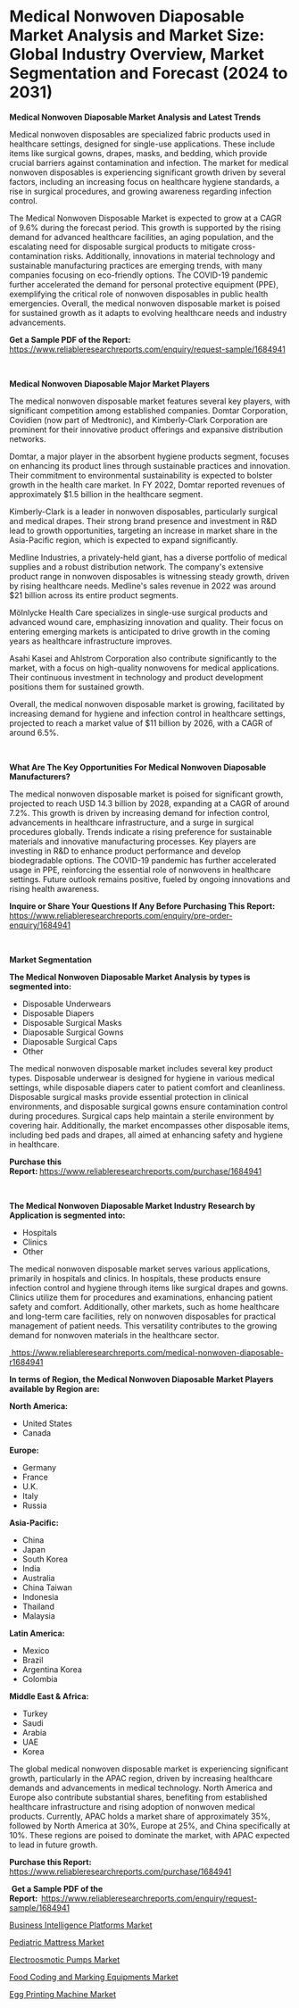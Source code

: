 <p><h1>Medical Nonwoven Diaposable Market Analysis and Market Size: Global Industry Overview, Market Segmentation and Forecast (2024 to 2031)</h1></p><p><strong>Medical Nonwoven Diaposable Market Analysis and Latest Trends</strong></p>
<p><p>Medical nonwoven disposables are specialized fabric products used in healthcare settings, designed for single-use applications. These include items like surgical gowns, drapes, masks, and bedding, which provide crucial barriers against contamination and infection. The market for medical nonwoven disposables is experiencing significant growth driven by several factors, including an increasing focus on healthcare hygiene standards, a rise in surgical procedures, and growing awareness regarding infection control.</p><p>The Medical Nonwoven Disposable Market is expected to grow at a CAGR of 9.6% during the forecast period. This growth is supported by the rising demand for advanced healthcare facilities, an aging population, and the escalating need for disposable surgical products to mitigate cross-contamination risks. Additionally, innovations in material technology and sustainable manufacturing practices are emerging trends, with many companies focusing on eco-friendly options. The COVID-19 pandemic further accelerated the demand for personal protective equipment (PPE), exemplifying the critical role of nonwoven disposables in public health emergencies. Overall, the medical nonwoven disposable market is poised for sustained growth as it adapts to evolving healthcare needs and industry advancements.</p></p>
<p><strong>Get a Sample PDF of the Report:&nbsp;</strong> <a href="https://www.reliableresearchreports.com/enquiry/request-sample/1684941?utm_campaign=34&utm_medium=2&utm_source=Github&utm_content=ia&utm_term=30122024&utm_id=medical-nonwoven-diaposable">https://www.reliableresearchreports.com/enquiry/request-sample/1684941</a></p>
<p>&nbsp;</p>
<p><strong>Medical Nonwoven Diaposable Major Market Players</strong></p>
<p><p>The medical nonwoven disposable market features several key players, with significant competition among established companies. Domtar Corporation, Covidien (now part of Medtronic), and Kimberly-Clark Corporation are prominent for their innovative product offerings and expansive distribution networks. </p><p>Domtar, a major player in the absorbent hygiene products segment, focuses on enhancing its product lines through sustainable practices and innovation. Their commitment to environmental sustainability is expected to bolster growth in the health care market. In FY 2022, Domtar reported revenues of approximately $1.5 billion in the healthcare segment.</p><p>Kimberly-Clark is a leader in nonwoven disposables, particularly surgical and medical drapes. Their strong brand presence and investment in R&D lead to growth opportunities, targeting an increase in market share in the Asia-Pacific region, which is expected to expand significantly.</p><p>Medline Industries, a privately-held giant, has a diverse portfolio of medical supplies and a robust distribution network. The company's extensive product range in nonwoven disposables is witnessing steady growth, driven by rising healthcare needs. Medline's sales revenue in 2022 was around $21 billion across its entire product segments.</p><p>Mölnlycke Health Care specializes in single-use surgical products and advanced wound care, emphasizing innovation and quality. Their focus on entering emerging markets is anticipated to drive growth in the coming years as healthcare infrastructure improves.</p><p>Asahi Kasei and Ahlstrom Corporation also contribute significantly to the market, with a focus on high-quality nonwovens for medical applications. Their continuous investment in technology and product development positions them for sustained growth.</p><p>Overall, the medical nonwoven disposable market is growing, facilitated by increasing demand for hygiene and infection control in healthcare settings, projected to reach a market value of $11 billion by 2026, with a CAGR of around 6.5%.</p></p>
<p>&nbsp;</p>
<p><strong>What Are The Key Opportunities For Medical Nonwoven Diaposable Manufacturers?</strong></p>
<p><p>The medical nonwoven disposable market is poised for significant growth, projected to reach USD 14.3 billion by 2028, expanding at a CAGR of around 7.2%. This growth is driven by increasing demand for infection control, advancements in healthcare infrastructure, and a surge in surgical procedures globally. Trends indicate a rising preference for sustainable materials and innovative manufacturing processes. Key players are investing in R&D to enhance product performance and develop biodegradable options. The COVID-19 pandemic has further accelerated usage in PPE, reinforcing the essential role of nonwovens in healthcare settings. Future outlook remains positive, fueled by ongoing innovations and rising health awareness.</p></p>
<p><strong>Inquire or Share Your Questions If Any Before Purchasing This Report:</strong> <a href="https://www.reliableresearchreports.com/enquiry/pre-order-enquiry/1684941?utm_campaign=34&utm_medium=2&utm_source=Github&utm_content=ia&utm_term=30122024&utm_id=medical-nonwoven-diaposable">https://www.reliableresearchreports.com/enquiry/pre-order-enquiry/1684941</a></p>
<p>&nbsp;</p>
<p><strong>Market Segmentation</strong></p>
<p><strong>The Medical Nonwoven Diaposable Market Analysis by types is segmented into:</strong></p>
<p><ul><li>Disposable Underwears</li><li>Disposable Diapers</li><li>Disposable Surgical Masks</li><li>Diaposable Surgical Gowns</li><li>Diaposable Surgical Caps</li><li>Other</li></ul></p>
<p><p>The medical nonwoven disposable market includes several key product types. Disposable underwear is designed for hygiene in various medical settings, while disposable diapers cater to patient comfort and cleanliness. Disposable surgical masks provide essential protection in clinical environments, and disposable surgical gowns ensure contamination control during procedures. Surgical caps help maintain a sterile environment by covering hair. Additionally, the market encompasses other disposable items, including bed pads and drapes, all aimed at enhancing safety and hygiene in healthcare.</p></p>
<p><strong>Purchase this Report:&nbsp;</strong><a href="https://www.reliableresearchreports.com/purchase/1684941?utm_campaign=34&utm_medium=2&utm_source=Github&utm_content=ia&utm_term=30122024&utm_id=medical-nonwoven-diaposable">https://www.reliableresearchreports.com/purchase/1684941</a></p>
<p>&nbsp;</p>
<p><strong>The Medical Nonwoven Diaposable Market Industry Research by Application is segmented into:</strong></p>
<p><ul><li>Hospitals</li><li>Clinics</li><li>Other</li></ul></p>
<p><p>The medical nonwoven disposable market serves various applications, primarily in hospitals and clinics. In hospitals, these products ensure infection control and hygiene through items like surgical drapes and gowns. Clinics utilize them for procedures and examinations, enhancing patient safety and comfort. Additionally, other markets, such as home healthcare and long-term care facilities, rely on nonwoven disposables for practical management of patient needs. This versatility contributes to the growing demand for nonwoven materials in the healthcare sector.</p></p>
<p><a href="https://www.reliableresearchreports.com/medical-nonwoven-diaposable-r1684941?utm_campaign=34&utm_medium=2&utm_source=Github&utm_content=ia&utm_term=30122024&utm_id=medical-nonwoven-diaposable">&nbsp;https://www.reliableresearchreports.com/medical-nonwoven-diaposable-r1684941</a></p>
<p><strong>In terms of Region, the Medical Nonwoven Diaposable Market Players available by Region are:</strong></p>
<p>
    <p> <strong> North America: </strong>
        <ul>
            <li>United States</li>
            <li>Canada</li>
        </ul>
        </p> 
    <p> <strong> Europe: </strong>
        <ul>
            <li>Germany</li>
            <li>France</li>
            <li>U.K.</li>
            <li>Italy</li>
            <li>Russia</li>
        </ul>
        </p> 
    <p> <strong> Asia-Pacific: </strong>
        <ul>
            <li>China</li>
            <li>Japan</li>
            <li>South Korea</li>
            <li>India</li>
            <li>Australia</li>
            <li>China Taiwan</li>
            <li>Indonesia</li>
            <li>Thailand</li>
            <li>Malaysia</li>
        </ul>
        </p> 
    <p> <strong> Latin America: </strong>
        <ul>
            <li>Mexico</li>
            <li>Brazil</li>
            <li>Argentina Korea</li>
            <li>Colombia</li>
        </ul>
        </p> 
    <p> <strong> Middle East & Africa: </strong>
        <ul>
            <li>Turkey</li>
            <li>Saudi</li>
            <li>Arabia</li>
            <li>UAE</li>
            <li>Korea</li>
        </ul>
    </p>
    </p>
<p><p>The global medical nonwoven disposable market is experiencing significant growth, particularly in the APAC region, driven by increasing healthcare demands and advancements in medical technology. North America and Europe also contribute substantial shares, benefiting from established healthcare infrastructure and rising adoption of nonwoven medical products. Currently, APAC holds a market share of approximately 35%, followed by North America at 30%, Europe at 25%, and China specifically at 10%. These regions are poised to dominate the market, with APAC expected to lead in future growth.</p></p>
<p><strong>Purchase this Report: </strong><a href="https://www.reliableresearchreports.com/purchase/1684941?utm_campaign=34&utm_medium=2&utm_source=Github&utm_content=ia&utm_term=30122024&utm_id=medical-nonwoven-diaposable">https://www.reliableresearchreports.com/purchase/1684941</a></p>
<p>&nbsp;<strong>Get a Sample PDF of the Report:&nbsp;&nbsp;</strong><a href="https://www.reliableresearchreports.com/enquiry/request-sample/1684941?utm_campaign=34&utm_medium=2&utm_source=Github&utm_content=ia&utm_term=30122024&utm_id=medical-nonwoven-diaposable">https://www.reliableresearchreports.com/enquiry/request-sample/1684941</a></p>
<p><strong></strong></p>
<p><p><a href="https://github.com/arvelm4nthig/Market-Research-Report-List-1/blob/main/business-intelligence-platforms-market.md?utm_campaign=34&utm_medium=2&utm_source=Github&utm_content=ia&utm_term=30122024&utm_id=medical-nonwoven-diaposable">Business Intelligence Platforms Market</a></p><p><a href="https://github.com/AshikRahman991/Market-Research-Report-List-1/blob/main/pediatric-mattress-market.md?utm_campaign=34&utm_medium=2&utm_source=Github&utm_content=ia&utm_term=30122024&utm_id=medical-nonwoven-diaposable">Pediatric Mattress Market</a></p><p><a href="https://github.com/guneycigdem35/Market-Research-Report-List-5/blob/main/electroosmotic-pumps-market.md?utm_campaign=34&utm_medium=2&utm_source=Github&utm_content=ia&utm_term=30122024&utm_id=medical-nonwoven-diaposable">Electroosmotic Pumps Market</a></p><p><a href="https://github.com/AlisaRowe24/Market-Research-Report-List-1/blob/main/food-coding-and-marking-equipments-market.md?utm_campaign=34&utm_medium=2&utm_source=Github&utm_content=ia&utm_term=30122024&utm_id=medical-nonwoven-diaposable">Food Coding and Marking Equipments Market</a></p><p><a href="https://github.com/HobertDavis43/Market-Research-Report-List-1/blob/main/egg-printing-machine-market.md?utm_campaign=34&utm_medium=2&utm_source=Github&utm_content=ia&utm_term=30122024&utm_id=medical-nonwoven-diaposable">Egg Printing Machine Market</a></p></p>